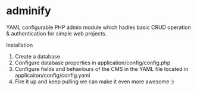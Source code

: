 adminify
========

YAML configurable PHP admin module which hadles basic CRUD operation &amp; authentication for simple web projects.




Installation

1. Create a database 
2. Configure database properties in application/config/config.php
3. Configure fields and behaviours of the CMS in the YAML file located in applicaiton/config/config.yaml
4. Fire it up and keep pulling we can make it even more awesome :)

